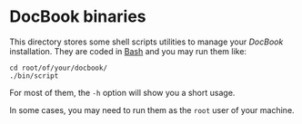 DocBook binaries
================

This directory stores some shell scripts utilities to 
manage your *DocBook* installation. They are coded in 
[Bash](http://en.wikipedia.org/wiki/Bash_%28Unix_shell%29)
and you may run them like:

    cd root/of/your/docbook/
    ./bin/script

For most of them, the `-h` option will show you a short usage.

In some cases, you may need to run them as the `root` user of
your machine.
